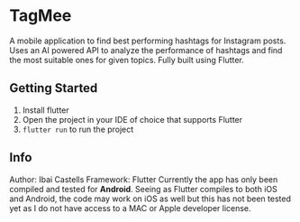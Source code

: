 # TagMee

A mobile application to find best performing hashtags for Instagram posts. Uses an AI powered API to analyze the performance of hashtags and find the most suitable ones for given topics. Fully built using Flutter.

## Getting Started

1. Install flutter
2. Open the project in your IDE of choice that supports Flutter
3. `flutter run` to run the project

## Info
Author: Ibai Castells
Framework: Flutter
Currently the app has only been compiled and tested for **Android**. Seeing as Flutter compiles to both iOS and Android, the code may work on iOS as well but this has not been tested yet as I do not have access to a MAC or Apple developer license.
